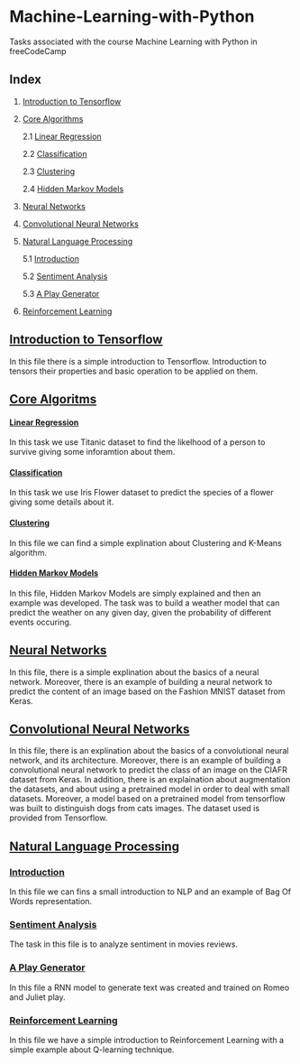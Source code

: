 # Machine-Learning-with-Python
Tasks associated with the course Machine Learning with Python in  freeCodeCamp

## Index
1. [Introduction to Tensorflow](#introduction-to-tensorflow)
2. [Core Algorithms](#core-algoritms)
  
    2.1 [Linear Regression](#linear-regression)
  
    2.2 [Classification](#classification)
  
    2.3 [Clustering](#clustering)
  
    2.4 [Hidden Markov Models](#hidden-markov-models)
  
3. [Neural Networks](#neural-networks)
4. [Convolutional Neural Networks](#convolutional-neural-networks)
5. [Natural Language Processing](#natural-language-processing)

    5.1 [Introduction](#introduction)
    
    5.2 [Sentiment Analysis](#sentiment_analysis)
    
    5.3 [A Play Generator](#a-play-generator)
6. [Reinforcement Learning](#reinforcement-learning)


## [Introduction to Tensorflow](https://github.com/Nemat-Allah-Aloush/Machine-Learning-with-Python/blob/main/Introduction_to_Tensorflow.ipynb)
In this file there is a simple introduction to Tensorflow. Introduction to tensors their properties and basic operation to be applied on them.

## [Core Algoritms](https://github.com/Nemat-Allah-Aloush/Machine-Learning-with-Python/tree/main/Core%20Algorithms)
#### [Linear Regression](https://github.com/Nemat-Allah-Aloush/Machine-Learning-with-Python/blob/main/Core%20Algorithms/Linear_Regression.ipynb)
In this task we use Titanic dataset to find the likelhood of a person to survive giving some inforamtion about them.

#### [Classification](https://github.com/Nemat-Allah-Aloush/Machine-Learning-with-Python/blob/main/Core%20Algorithms/Classification.ipynb)
In this task we use Iris Flower dataset to predict the species of a flower giving some details about it.

#### [Clustering](https://github.com/Nemat-Allah-Aloush/Machine-Learning-with-Python/blob/main/Core%20Algorithms/Clustering.ipynb)
In this file we can find a simple explination about Clustering and K-Means algorithm.

#### [Hidden Markov Models](https://github.com/Nemat-Allah-Aloush/Machine-Learning-with-Python/blob/main/Core%20Algorithms/Hidden_Markov_Models.ipynb)
In this file, Hidden Markov Models are simply explained and then an example was developed.
The task was to build a weather model that can predict the weather on any given day, given the probability of different events occuring.

## [Neural Networks](https://github.com/Nemat-Allah-Aloush/Machine-Learning-with-Python/blob/main/Neural_Network.ipynb)
In this file, there is a simple explination about the basics of a neural network. Moreover, there is an example of building a neural network to predict the content of an image based on the Fashion MNIST dataset from Keras.

## [Convolutional Neural Networks](https://github.com/Nemat-Allah-Aloush/Machine-Learning-with-Python/blob/main/Convolutional_Neural_Network.ipynb)
In this file, there is an explination about the basics of a convolutional neural network, and its architecture. Moreover, there is an example of building a convolutional neural network to predict the class of an image on the CIAFR dataset from Keras. 
In addition, there is an explaination about augmentation the datasets, and about using a pretrained model in order to deal with small datasets. Moreover, a model based on a pretrained model from tensorflow was built to distinguish dogs from cats images. The dataset used is provided from Tensorflow.

## [Natural Language Processing](https://github.com/Nemat-Allah-Aloush/Machine-Learning-with-Python/tree/main/Natural%20Language%20Processing)
### [Introduction](https://github.com/Nemat-Allah-Aloush/Machine-Learning-with-Python/blob/main/Natural%20Language%20Processing/NLP_BagOfWords.ipynb)
In this file we can fins a small introduction to NLP and an example of Bag Of Words representation.

### [Sentiment Analysis](https://github.com/Nemat-Allah-Aloush/Machine-Learning-with-Python/blob/main/Natural%20Language%20Processing/Sentiment_Analysis.ipynb)
The task in this file is to analyze sentiment in movies reviews. 

### [A Play Generator](https://github.com/Nemat-Allah-Aloush/Machine-Learning-with-Python/blob/main/Natural%20Language%20Processing/NLP_Play_Generator.ipynb)
In this file a RNN model to generate text was created and trained on Romeo and  Juliet play.

### [Reinforcement Learning](https://github.com/Nemat-Allah-Aloush/Machine-Learning-with-Python/blob/main/Reinforcement_Learning.ipynb)
In this file we have a simple introduction to Reinforcement Learning with a simple example about Q-learning technique.
